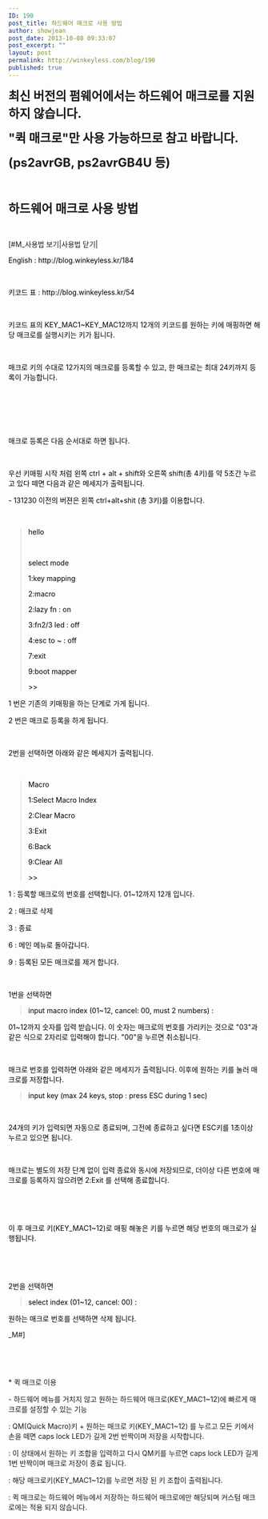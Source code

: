 ```yaml
---
ID: 190
post_title: 하드웨어 매크로 사용 방법
author: showjean
post_date: 2013-10-08 09:33:07
post_excerpt: ""
layout: post
permalink: http://winkeyless.com/blog/190
published: true
---
```

<p><span style="font-size: 24px;"><b>최신 버전의 펌웨어에서는 하드웨어 매크로를 지원하지 않습니다.</b></span></p><p><span style="font-size: 24px;"><b>"퀵 매크로"만 사용 가능하므로 참고 바랍니다.</b></span></p><p><span style="font-size: 24px;"><b>(ps2avrGB, ps2avrGB4U 등)</b></span></p><p><span style="FONT-SIZE: 18pt"><b><br /></b></span></p><p><span style="FONT-SIZE: 18pt"><b>하드웨어 매크로 사용 방법</b></span></p>
<p><br /></p>[#M_사용법 보기|사용법 닫기|<p><span style="color: rgb(0, 0, 0);">English :&nbsp;http://blog.winkeyless.kr/184</span></p><p style="color: rgb(0, 0, 0);"><br /></p><p style="color: rgb(0, 0, 0);">키코드 표 :&nbsp;http://blog.winkeyless.kr/54</p><p style="color: rgb(0, 0, 0);"><br /></p><p style="color: rgb(0, 0, 0);">키코드 표의 KEY_MAC1~KEY_MAC12까지 12개의 키코드를 원하는 키에 매핑하면 해당 매크로를 실행시키는 키가 됩니다.</p><p style="color: rgb(0, 0, 0);"><br /></p><p style="color: rgb(0, 0, 0);">매크로 키의 수대로 12가지의 매크로를 등록할 수 있고, 한 매크로는 최대 24키까지 등록이 가능합니다.&nbsp;</p><p style="color: rgb(0, 0, 0);"><br /></p><p style="color: rgb(0, 0, 0);"><br /></p><p style="color: rgb(0, 0, 0);"><br /></p><p style="color: rgb(0, 0, 0);">매크로 등록은 다음 순서대로 하면 됩니다.</p><p style="color: rgb(0, 0, 0);"><br /></p><p style="color: rgb(0, 0, 0);">우선 키매핑 시작 처럼 왼쪽 ctrl + alt + shift와 오른쪽 shift(총 4키)를 약 5초간 누르고 있다 떼면 다음과 같은 메세지가 출력됩니다.</p><p style="color: rgb(0, 0, 0);">- 131230 이전의 버젼은 왼쪽 ctrl+alt+shit (총 3키)를 이용합니다.</p><p style="color: rgb(0, 0, 0);">&nbsp;</p><blockquote class="brush: text; gutter: false;" style="color: rgb(0, 0, 0);">hello<p>&nbsp;</p><p>select mode</p><p>1:key mapping</p><p>2:macro</p><p>2:lazy fn : on</p><p>3:fn2/3 led : off</p><p>4:esc to ~ : off</p><p>7:exit</p><p>9:boot mapper</p><p>&gt;&gt;</p></blockquote><p style="color: rgb(0, 0, 0);">1 번은 기존의 키매핑을 하는 단계로 가게 됩니다.</p><p style="color: rgb(0, 0, 0);">2 번은 매크로 등록을 하게 됩니다.</p><p style="color: rgb(0, 0, 0);"><br /></p><p style="color: rgb(0, 0, 0);">2번을 선택하면 아래와 같은 메세지가 출력됩니다.</p><p style="color: rgb(0, 0, 0);"><br /></p><blockquote class="brush: text; gutter: false;" style="color: rgb(0, 0, 0);"><p>Macro</p><p>1:Select Macro Index</p><p>2:Clear Macro</p><p>3:Exit</p><p>6:Back</p><p>9:Clear All</p><p>&gt;&gt;&nbsp;</p></blockquote><p style="color: rgb(0, 0, 0);">1 : 등록할 매크로의 번호를 선택합니다. 01~12까지 12개 입니다.</p><p style="color: rgb(0, 0, 0);">2 : 매크로 삭제</p><p style="color: rgb(0, 0, 0);">3 : 종료</p><p style="color: rgb(0, 0, 0);">6 : 메인 메뉴로 돌아갑니다.</p><p style="color: rgb(0, 0, 0);">9 : 등록된 모든 매크로를 제거 합니다.</p><p style="color: rgb(0, 0, 0);"><br /></p><p style="color: rgb(0, 0, 0);">1번을 선택하면</p><blockquote class="brush: text; gutter: false;" style="color: rgb(0, 0, 0);"><p>input macro index (01~12, cancel: 00, must 2 numbers) :</p></blockquote><p style="color: rgb(0, 0, 0);">01~12까지 숫자를 입력 받습니다. 이 숫자는 매크로의 번호를 가리키는 것으로 "03"과 같은 식으로 2자리로 입력해야 합니다. "00"을 누르면 취소됩니다.</p><p style="color: rgb(0, 0, 0);"><br /></p><p style="color: rgb(0, 0, 0);">매크로 번호를 입력하면 아래와 같은 메세지가 출력됩니다. 이후에 원하는 키를 눌러 매크로를 저장합니다.</p><blockquote class="brush: text; gutter: false;" style="color: rgb(0, 0, 0);"><p>input key (max 24 keys, stop : press ESC during 1 sec)<br /></p></blockquote><p style="color: rgb(0, 0, 0);"><br /></p><p style="color: rgb(0, 0, 0);">24개의 키가 입력되면 자동으로 종료되며, 그전에 종료하고 싶다면 ESC키를 1초이상 누르고 있으면 됩니다.</p><p style="color: rgb(0, 0, 0);"><br /></p><p style="color: rgb(0, 0, 0);">매크로는 별도의 저장 단계 없이 입력 종료와 동시에 저장되므로, 더이상 다른 번호에 매크로를 등록하지 않으려면 2:Exit 를 선택해 종료합니다.</p><p style="color: rgb(0, 0, 0);"><br /></p><p style="color: rgb(0, 0, 0);"><br /></p><p style="color: rgb(0, 0, 0);">이 후 매크로 키(KEY_MAC1~12)로 매핑 해놓은 키를 누르면 해당 번호의 매크로가 실행됩니다.</p><p style="color: rgb(0, 0, 0);"><br /></p><p style="color: rgb(0, 0, 0);"><br /></p><p style="color: rgb(0, 0, 0);">2번을 선택하면</p><blockquote class="brush: text; gutter: false;" style="color: rgb(0, 0, 0);"><p>select index (01~12, cancel: 00) :&nbsp;<br /></p></blockquote><p style="color: rgb(0, 0, 0);">원하는 매크로 번호를 선택하면 삭제 됩니다.</p>_M#]<p><br /></p><p><br /></p><p>* 퀵 매크로 이용</p><p>- 하드웨어&nbsp;메뉴를 거치지 않고 원하는 하드웨어 매크로(KEY_MAC1~12)에 빠르게 매크로를 설정할 수 있는 기능</p><p>: QM(Quick Macro)키 + 원하는 매크로 키(KEY_MAC1~12) 를 누르고 모든 키에서 손을 떼면 caps lock LED가 길게 2번 반짝이며 저장을 시작합니다.</p><p>: 이 상태에서 원하는 키 조합을 입력하고 다시 QM키를 누르면 caps lock LED가 길게 1번 반짝이며 매크로 저장이 종료 됩니다.</p><p>: 해당 매크로키(KEY_MAC1~12)를 누르면 저장 된 키 조합이 출력됩니다.</p><p>: 퀵 매크로는 하드웨어 메뉴에서 저장하는 하드웨어 매크로에만 해당되며 커스텀 매크로에는 적용 되지 않습니다.</p>
<p><br /></p>
<p><br /></p>
<p><br /></p>